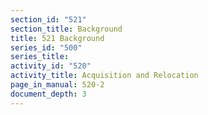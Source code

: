 ```yaml
---
section_id: "521"
section_title: Background
title: 521 Background
series_id: "500"
series_title: 
activity_id: "520"
activity_title: Acquisition and Relocation
page_in_manual: 520-2
document_depth: 3
---
```

